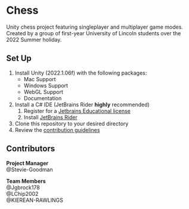# Chess
Unity chess project featuring singleplayer and multiplayer game modes.  
Created by a group of first-year University of Lincoln students over the 2022 Summer holiday.

## Set Up
1. Install Unity (2022.1.06f) with the following packages:
	* Mac Support
	* Windows Support
	* WebGL Support
	* Documentation
2. Install a C# IDE (JetBrains Rider **highly** recommended)
	1. Register for a [Jetbrains Educational license](https://www.jetbrains.com/community/education/#students)
	2. Install [JetBrains Rider](https://www.jetbrains.com/rider/)
3. Clone this repository to your desired directory
4. Review the [contribution guidelines](https://github.com/Stevie-Goodman/chess/blob/release/CONTRIBUTING.md)

## Contributors
**Project Manager**  
@Stevie-Goodman

**Team Members**  
 @Jgbrock178  
 @LChip2002  
 @KIEREAN-RAWLINGS
